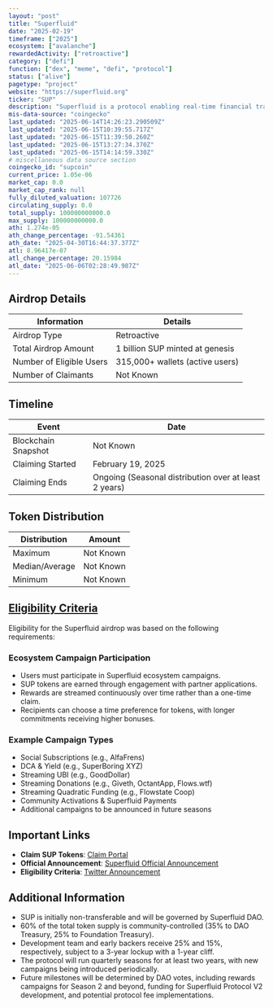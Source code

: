 ```yaml
---
layout: "post"
title: "Superfluid"
date: "2025-02-19"
timeframe: ["2025"]
ecosystem: ["avalanche"]
rewardedActivity: ["retroactive"]
category: ["defi"]
function: ["dex", "meme", "defi", "protocol"]
status: ["alive"]
pagetype: "project"
website: "https://superfluid.org"
ticker: "SUP"
description: "Superfluid is a protocol enabling real-time financial transactions, allowing money to be streamed continuously over time."
mis-data-source: "coingecko"
last_updated: "2025-06-14T14:26:23.290509Z"
last_updated: "2025-06-15T10:39:55.717Z"
last_updated: "2025-06-15T11:39:50.260Z"
last_updated: "2025-06-15T13:27:34.370Z"
last_updated: "2025-06-15T14:14:59.330Z"
# miscellaneous data source section
coingecko_id: "supcoin"
current_price: 1.05e-06
market_cap: 0.0
market_cap_rank: null
fully_diluted_valuation: 107726
circulating_supply: 0.0
total_supply: 100000000000.0
max_supply: 100000000000.0
ath: 1.274e-05
ath_change_percentage: -91.54361
ath_date: "2025-04-30T16:44:37.377Z"
atl: 8.96417e-07
atl_change_percentage: 20.15984
atl_date: "2025-06-06T02:28:49.987Z"
---
```


## Airdrop Details

| Information              | Details                         |
| ------------------------ | ------------------------------- |
| Airdrop Type             | Retroactive                     |
| Total Airdrop Amount     | 1 billion SUP minted at genesis |
| Number of Eligible Users | 315,000+ wallets (active users) |
| Number of Claimants      | Not Known                       |

## Timeline

| Event               | Date                                                  |
| ------------------- | ----------------------------------------------------- |
| Blockchain Snapshot | Not Known                                             |
| Claiming Started    | February 19, 2025                                     |
| Claiming Ends       | Ongoing (Seasonal distribution over at least 2 years) |

## Token Distribution

| Distribution   | Amount    |
| -------------- | --------- |
| Maximum        | Not Known |
| Median/Average | Not Known |
| Minimum        | Not Known |

## [Eligibility Criteria](https://superfluid.org/post/introducing-sup-the-superfluid-token)

Eligibility for the Superfluid airdrop was based on the following requirements:

### Ecosystem Campaign Participation
- Users must participate in Superfluid ecosystem campaigns.
- SUP tokens are earned through engagement with partner applications.
- Rewards are streamed continuously over time rather than a one-time claim.
- Recipients can choose a time preference for tokens, with longer commitments receiving higher bonuses.

### Example Campaign Types
- Social Subscriptions (e.g., AlfaFrens)
- DCA & Yield (e.g., SuperBoring XYZ)
- Streaming UBI (e.g., GoodDollar)
- Streaming Donations (e.g., Giveth, OctantApp, Flows.wtf)
- Streaming Quadratic Funding (e.g., Flowstate Coop)
- Community Activations & Superfluid Payments
- Additional campaigns to be announced in future seasons

## Important Links

- **Claim SUP Tokens**: [Claim Portal](https://claim.superfluid.org)
- **Official Announcement**: [Superfluid Official Announcement](https://superfluid.org/post/introducing-sup-the-superfluid-token)
- **Eligibility Criteria**: [Twitter Announcement](https://x.com/Superfluid_HQ/status/1892236026925773206)

## Additional Information

- SUP is initially non-transferable and will be governed by Superfluid DAO.
- 60% of the total token supply is community-controlled (35% to DAO Treasury, 25% to Foundation Treasury).
- Development team and early backers receive 25% and 15%, respectively, subject to a 3-year lockup with a 1-year cliff.
- The protocol will run quarterly seasons for at least two years, with new campaigns being introduced periodically.
- Future milestones will be determined by DAO votes, including rewards campaigns for Season 2 and beyond, funding for Superfluid Protocol V2 development, and potential protocol fee implementations.